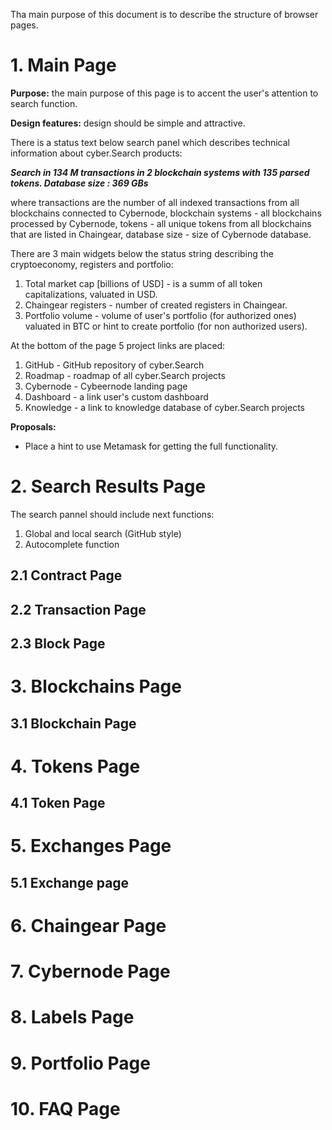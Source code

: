 Tha main purpose of this document is to describe the structure of browser pages.

# 1. Main Page

**Purpose:** the main purpose of this page is to accent the user's attention to search function. 

**Design  features:** design should be simple and attractive.

There is a status text below search panel which describes technical information about cyber.Search products:

**_Search in 134 M transactions in 2 blockchain systems with 135 parsed tokens. Database size : 369 GBs_** 

where transactions are the number of all indexed transactions from all blockchains connected to Cybernode, blockchain systems - all blockchains processed by Cybernode, tokens - all unique tokens from all blockchains that are listed in Chaingear, database size - size of Cybernode database.

There are 3 main widgets below the status string describing the cryptoeconomy, registers and portfolio:
1. Total market cap [billions of USD] - is a summ of all token capitalizations, valuated in USD.
2. Chaingear registers - number of created registers in Chaingear.
3. Portfolio volume - volume of user's portfolio (for authorized ones) valuated in BTC or hint to create portfolio (for non authorized users).

At the bottom of the page 5 project links are placed:
1. GitHub - GitHub repository of cyber.Search
2. Roadmap - roadmap of all cyber.Search projects
3. Cybernode - Cybeernode landing page
4. Dashboard - a link user's custom dashboard
5. Knowledge - a link to knowledge database of cyber.Search projects

**Proposals:**
- Place a hint to use Metamask for getting the full functionality.

# 2. Search Results Page

The search pannel should include next functions:
1. Global and local search (GitHub style)
2. Autocomplete function

## 2.1 Contract Page

## 2.2 Transaction Page

## 2.3 Block Page

# 3. Blockchains Page

## 3.1 Blockchain Page

# 4. Tokens Page

## 4.1 Token Page

# 5. Exchanges Page

## 5.1 Exchange page

# 6. Chaingear Page

# 7. Cybernode Page

# 8. Labels Page

# 9. Portfolio Page

# 10. FAQ Page
